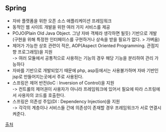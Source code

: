 ## Spring
* 자바 플랫폼을 위한 오픈 소스 애플리케이션 프레임워크  
* 동적인 웹 사이트 개발을 위한 여러 가지 서비스를 제공  
* POJO(Plain Old Java Object. 그냥 자바 객체라 생각하면 될듯) 기반으로 개발  
(구현을 위해 특정한 인터페이스를 구현하거나 상속을 받을 필요가 없다. > 가벼움)  
* 제어가 가능한 상호 관련이 적은, AOP(Aspect Oriented Programming. 관점지향 프로그래밍)을 지원  
-> 여러 모듈에서 공통적으로 사용하는 기능의 경우 해당 기능을 분리하여 관리 가능하다
* 자바를 기반으로 개발되었기 때문에 php, asp등에서는 사용불가하며 자바 기반인 jsp로 만들어지는곳에서 주로 사용된다.  
* 스프링은 제어 반전(IoC : Inversion of Control)을 지원  
-> 컨트롤의 제어권이 사용자가 아니라 프레임워크에 있어서 필요에 따라 스프링에서 사용자의 코드를 호출한다.
* 스프링은 의존성 주입(DI : Dependency Injection)을 지원  
-> 각각의 계층이나 서비스들 간에 의존성이 존재할 경우 프레임워크가 서로 연결시켜준다.

[출처](https://ko.wikipedia.org/wiki/%EC%8A%A4%ED%94%84%EB%A7%81_%ED%94%84%EB%A0%88%EC%9E%84%EC%9B%8C%ED%81%AC)
